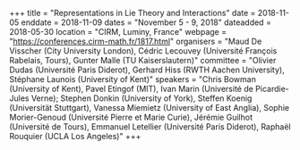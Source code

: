+++
title = "Representations in Lie Theory and Interactions"
date = 2018-11-05
enddate = 2018-11-09
dates = "November 5 - 9, 2018"
dateadded = 2018-05-30
location = "CIRM, Luminy, France"
webpage = "https://conferences.cirm-math.fr/1817.html"
organisers = "Maud De Visscher (City University London), Cédric Lecouvey (Université François Rabelais, Tours), Gunter Malle (TU Kaiserslautern)"
committee = "Olivier Dudas (Université Paris Diderot), Gerhard Hiss (RWTH Aachen University), Stéphane Launois (University of Kent)"
speakers = "Chris Bowman (University of Kent), Pavel Etingof (MIT), Ivan Marin (Université de Picardie-Jules Verne); Stephen Donkin (University of York), Steffen Koenig (Universität Stuttgart), Vanessa Miemietz (University of East Anglia), Sophie Morier-Genoud (Université Pierre et Marie Curie), Jérémie Guilhot (Université de Tours), Emmanuel Letellier (Université Paris Diderot), Raphaël Rouquier (UCLA Los Angeles)"
+++

